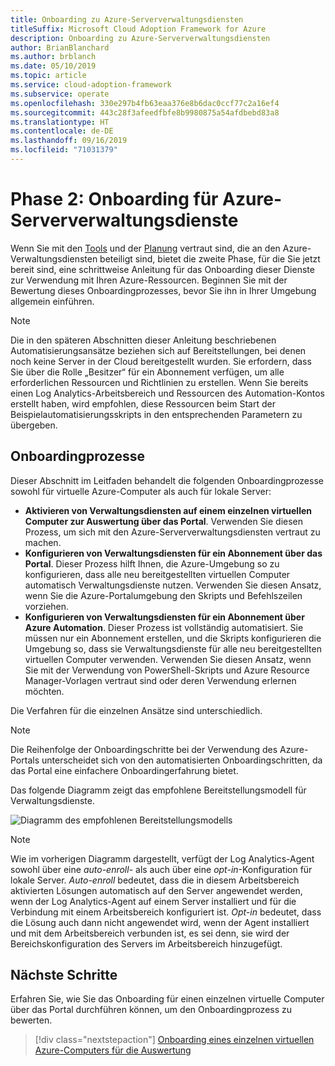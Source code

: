 ```yaml
---
title: Onboarding zu Azure-Serververwaltungsdiensten
titleSuffix: Microsoft Cloud Adoption Framework for Azure
description: Onboarding zu Azure-Serververwaltungsdiensten
author: BrianBlanchard
ms.author: brblanch
ms.date: 05/10/2019
ms.topic: article
ms.service: cloud-adoption-framework
ms.subservice: operate
ms.openlocfilehash: 330e297b4fb63eaa376e8b6dac0ccf77c2a16ef4
ms.sourcegitcommit: 443c28f3afeedfbfe8b9980875a54afdbebd83a8
ms.translationtype: HT
ms.contentlocale: de-DE
ms.lasthandoff: 09/16/2019
ms.locfileid: "71031379"
---
```

# <a name="phase-2-onboarding-azure-server-management-services"></a>Phase 2: Onboarding für Azure-Serververwaltungsdienste

Wenn Sie mit den [Tools](./tools-services.md) und der [Planung](./prerequisites.md) vertraut sind, die an den Azure-Verwaltungsdiensten beteiligt sind, bietet die zweite Phase, für die Sie jetzt bereit sind, eine schrittweise Anleitung für das Onboarding dieser Dienste zur Verwendung mit Ihren Azure-Ressourcen. Beginnen Sie mit der Bewertung dieses Onboardingprozesses, bevor Sie ihn in Ihrer Umgebung allgemein einführen.

> [!NOTE]
> Die in den späteren Abschnitten dieser Anleitung beschriebenen Automatisierungsansätze beziehen sich auf Bereitstellungen, bei denen noch keine Server in der Cloud bereitgestellt wurden. Sie erfordern, dass Sie über die Rolle „Besitzer“ für ein Abonnement verfügen, um alle erforderlichen Ressourcen und Richtlinien zu erstellen. Wenn Sie bereits einen Log Analytics-Arbeitsbereich und Ressourcen des Automation-Kontos erstellt haben, wird empfohlen, diese Ressourcen beim Start der Beispielautomatisierungsskripts in den entsprechenden Parametern zu übergeben.

## <a name="onboarding-processes"></a>Onboardingprozesse

Dieser Abschnitt im Leitfaden behandelt die folgenden Onboardingprozesse sowohl für virtuelle Azure-Computer als auch für lokale Server:

- **Aktivieren von Verwaltungsdiensten auf einem einzelnen virtuellen Computer zur Auswertung über das Portal**. Verwenden Sie diesen Prozess, um sich mit den Azure-Serververwaltungsdiensten vertraut zu machen.
- **Konfigurieren von Verwaltungsdiensten für ein Abonnement über das Portal**. Dieser Prozess hilft Ihnen, die Azure-Umgebung so zu konfigurieren, dass alle neu bereitgestellten virtuellen Computer automatisch Verwaltungsdienste nutzen. Verwenden Sie diesen Ansatz, wenn Sie die Azure-Portalumgebung den Skripts und Befehlszeilen vorziehen.
- **Konfigurieren von Verwaltungsdiensten für ein Abonnement über Azure Automation**. Dieser Prozess ist vollständig automatisiert. Sie müssen nur ein Abonnement erstellen, und die Skripts konfigurieren die Umgebung so, dass sie Verwaltungsdienste für alle neu bereitgestellten virtuellen Computer verwenden. Verwenden Sie diesen Ansatz, wenn Sie mit der Verwendung von PowerShell-Skripts und Azure Resource Manager-Vorlagen vertraut sind oder deren Verwendung erlernen möchten.

Die Verfahren für die einzelnen Ansätze sind unterschiedlich.

> [!NOTE]
> Die Reihenfolge der Onboardingschritte bei der Verwendung des Azure-Portals unterscheidet sich von den automatisierten Onboardingschritten, da das Portal eine einfachere Onboardingerfahrung bietet.

Das folgende Diagramm zeigt das empfohlene Bereitstellungsmodell für Verwaltungsdienste. 

![Diagramm des empfohlenen Bereitstellungsmodells](./media/recommended-deployment.png)

> [!NOTE]
> Wie im vorherigen Diagramm dargestellt, verfügt der Log Analytics-Agent sowohl über eine *auto-enroll*- als auch über eine *opt-in*-Konfiguration für lokale Server. *Auto-enroll* bedeutet, dass die in diesem Arbeitsbereich aktivierten Lösungen automatisch auf den Server angewendet werden, wenn der Log Analytics-Agent auf einem Server installiert und für die Verbindung mit einem Arbeitsbereich konfiguriert ist. *Opt-in* bedeutet, dass die Lösung auch dann nicht angewendet wird, wenn der Agent installiert und mit dem Arbeitsbereich verbunden ist, es sei denn, sie wird der Bereichskonfiguration des Servers im Arbeitsbereich hinzugefügt.

## <a name="next-steps"></a>Nächste Schritte

Erfahren Sie, wie Sie das Onboarding für einen einzelnen virtuelle Computer über das Portal durchführen können, um den Onboardingprozess zu bewerten.

> [!div class="nextstepaction"]
> [Onboarding eines einzelnen virtuellen Azure-Computers für die Auswertung](./onboard-single-vm.md)
